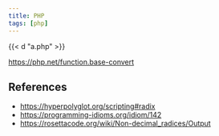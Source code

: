 ```yaml
---
title: PHP
tags: [php]
---
```


{{< d "a.php" >}}

<https://php.net/function.base-convert>

## References

- <https://hyperpolyglot.org/scripting#radix>
- <https://programming-idioms.org/idiom/142>
- <https://rosettacode.org/wiki/Non-decimal_radices/Output>
